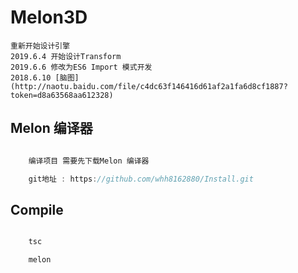 # Melon3D


    重新开始设计引擎  
    2019.6.4 开始设计Transform
    2019.6.6 修改为ES6 Import 模式开发
    2018.6.10 [脑图](http://naotu.baidu.com/file/c4dc63f146416d61af2a1fa6d8cf1887?token=d8a63568aa612328)


## Melon 编译器

```TypeScript

    编译项目 需要先下载Melon 编译器

    git地址 : https://github.com/whh8162880/Install.git

```

## Compile

```TypeScript

    tsc

    melon

```


